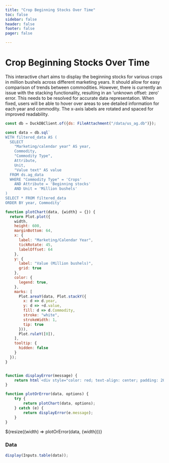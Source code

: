 ```yaml
---
title: "Crop Beginning Stocks Over Time"
toc: false
sidebar: false
header: false
footer: false
pager: false

---
```


# Crop Beginning Stocks Over Time

This interactive chart aims to display the beginning stocks for various crops in million bushels  across different marketing years. It should allow for easy comparison of trends between commodities.  However, there is currently an issue with the stacking functionality, resulting in an 'unknown offset: zero'  error. This needs to be resolved for accurate data representation. When fixed, users will be able to hover  over areas to see detailed information for each year and commodity. The x-axis labels are rotated and  spaced for improved readability.


```js
const db = DuckDBClient.of({ds: FileAttachment("/data/us_ag.db")});
```

```js
const data = db.sql`
WITH filtered_data AS (
  SELECT 
    "Marketing/calendar year" AS year,
    Commodity,
    "Commodity Type",
    Attribute,
    Unit,
    "Value text" AS value
  FROM ds.ag_data
  WHERE "Commodity Type" = 'Crops'
    AND Attribute = 'Beginning stocks'
    AND Unit = 'Million bushels'
)
SELECT * FROM filtered_data
ORDER BY year, Commodity`
```


```js
function plotChart(data, {width} = {}) {
  return Plot.plot({
    width,
    height: 600,
    marginBottom: 64,
    x: {
      label: "Marketing/Calendar Year",
      tickRotate: 45,
      labelOffset: 64
    },
    y: {
      label: "Value (Million bushels)",
      grid: true
    },
    color: {
      legend: true,
    },
    marks: [
      Plot.areaY(data, Plot.stackY({
        x: d => d.year,
        y: d => +d.value,
        fill: d => d.Commodity,
        stroke: "white",
        strokeWidth: 1,
        tip: true
      })),
      Plot.ruleY([0]),
    ],
    tooltip: {
      hidden: false
    }
  });
}


function displayError(message) {
    return html`<div style="color: red; text-align: center; padding: 20px;">Error: ${message}</div>`;
}

function plotOrError(data, options) {
    try {
        return plotChart(data, options);
    } catch (e) {
        return displayError(e.message);
    }
}
```


<div class="grid grid-cols-1">
    <div class="card">
        ${resize((width) => plotOrError(data, {width}))}
    </div>
</div>

### Data

```js
display(Inputs.table(data));
```